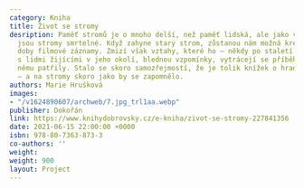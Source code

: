 ```yaml
---
category: Kniha
title: Život se stromy
desription: Paměť stromů je o mnoho delší, než paměť lidská, ale jako vše, co žije,
  jsou stromy smrtelné. Když zahyne starý strom, zůstanou nám možná kresby, z novější
  doby filmové záznamy. Zmizí však vztahy, které ho – někdy po staletí – spojovaly
  s lidmi žijícími v jeho okolí, blednou vzpomínky, vytrácejí se příběhy, které k
  němu patřily. Stalo se skoro samozřejmostí, že je tolik knížek o hradech a zámcích
  – a na stromy skoro jako by se zapomnělo.
authors: Marie Hrušková
images:
- "/v1624890607/archweb/7.jpg_trl1aa.webp"
publisher: Dokořán
link: https://www.knihydobrovsky.cz/e-kniha/zivot-se-stromy-227841356
date: 2021-06-15 22:00:00 +0000
isbn: 978-80-7363-873-3
co-authors: ''
weight: 
weight: 900
layout: Project
---
```

